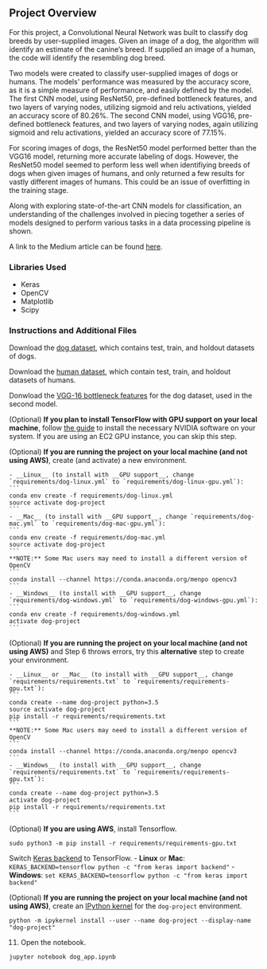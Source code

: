 ## Project Overview

For this project, a Convolutional Neural Network was built to classify dog breeds by user-supplied images.  Given an image of a dog, the algorithm will identify an estimate of the canine’s breed.  If supplied an image of a human, the code will identify the resembling dog breed.  

Two models were created to classify user-supplied images of dogs or humans. The models' performance was measured by the accuracy score, as it is a simple measure of performance, and easily defined by the model. The first CNN model, using ResNet50, pre-defined bottleneck features, and two layers of varying nodes, utilizing sigmoid and relu activations, yielded an accuracy score of 80.26%. The second CNN model, using VGG16, pre-defined bottleneck features, and two layers of varying nodes, again utilizing sigmoid and relu activations, yielded an accuracy score of 77.15%. 

For scoring images of dogs, the ResNet50 model performed better than the VGG16 model, returning more accurate labeling of dogs. However, the ResNet50 model seemed to perform less well when identifiying breeds of dogs when given images of humans, and only returned a few results for vastly different images of humans. This could be an issue of overfitting in the training stage. 

Along with exploring state-of-the-art CNN models for classification, an understanding of the challenges involved in piecing together a series of models designed to perform various tasks in a data processing pipeline is shown.

A link to the Medium article can be found [here](https://medium.com/@stephen.parvaresh/i-am-a-chinese-crested-dog-creating-a-cnn-dog-classifier-8bd284fcf005).

### Libraries Used
- Keras
- OpenCV
- Matplotlib
- Scipy

### Instructions and Additional Files

Download the [dog dataset](https://s3-us-west-1.amazonaws.com/udacity-aind/dog-project/dogImages.zip), which contains test, train, and holdout datasets of dogs.   

Download the [human dataset](https://s3-us-west-1.amazonaws.com/udacity-aind/dog-project/lfw.zip), which contain test, train, and holdout datasets of humans. 

Donwload the [VGG-16 bottleneck features](https://s3-us-west-1.amazonaws.com/udacity-aind/dog-project/DogVGG16Data.npz) for the dog dataset, used in the second model.

(Optional) __If you plan to install TensorFlow with GPU support on your local machine__, follow [the guide](https://www.tensorflow.org/install/) to install the necessary NVIDIA software on your system.  If you are using an EC2 GPU instance, you can skip this step.

(Optional) **If you are running the project on your local machine (and not using AWS)**, create (and activate) a new environment.

	- __Linux__ (to install with __GPU support__, change `requirements/dog-linux.yml` to `requirements/dog-linux-gpu.yml`): 
	```
	conda env create -f requirements/dog-linux.yml
	source activate dog-project
	```  
	- __Mac__ (to install with __GPU support__, change `requirements/dog-mac.yml` to `requirements/dog-mac-gpu.yml`): 
	```
	conda env create -f requirements/dog-mac.yml
	source activate dog-project
	```  
	**NOTE:** Some Mac users may need to install a different version of OpenCV
	```
	conda install --channel https://conda.anaconda.org/menpo opencv3
	```
	- __Windows__ (to install with __GPU support__, change `requirements/dog-windows.yml` to `requirements/dog-windows-gpu.yml`):  
	```
	conda env create -f requirements/dog-windows.yml
	activate dog-project
	```

(Optional) **If you are running the project on your local machine (and not using AWS)** and Step 6 throws errors, try this __alternative__ step to create your environment.

	- __Linux__ or __Mac__ (to install with __GPU support__, change `requirements/requirements.txt` to `requirements/requirements-gpu.txt`): 
	```
	conda create --name dog-project python=3.5
	source activate dog-project
	pip install -r requirements/requirements.txt
	```
	**NOTE:** Some Mac users may need to install a different version of OpenCV
	```
	conda install --channel https://conda.anaconda.org/menpo opencv3
	```
	- __Windows__ (to install with __GPU support__, change `requirements/requirements.txt` to `requirements/requirements-gpu.txt`):  
	```
	conda create --name dog-project python=3.5
	activate dog-project
	pip install -r requirements/requirements.txt
	```
	
(Optional) **If you are using AWS**, install Tensorflow.
```
sudo python3 -m pip install -r requirements/requirements-gpu.txt
```
	
Switch [Keras backend](https://keras.io/backend/) to TensorFlow.
	- __Linux__ or __Mac__: 
		```
		KERAS_BACKEND=tensorflow python -c "from keras import backend"
		```
	- __Windows__: 
		```
		set KERAS_BACKEND=tensorflow
		python -c "from keras import backend"
		```

(Optional) **If you are running the project on your local machine (and not using AWS)**, create an [IPython kernel](http://ipython.readthedocs.io/en/stable/install/kernel_install.html) for the `dog-project` environment. 
```
python -m ipykernel install --user --name dog-project --display-name "dog-project"
```

11. Open the notebook.
```
jupyter notebook dog_app.ipynb
```
